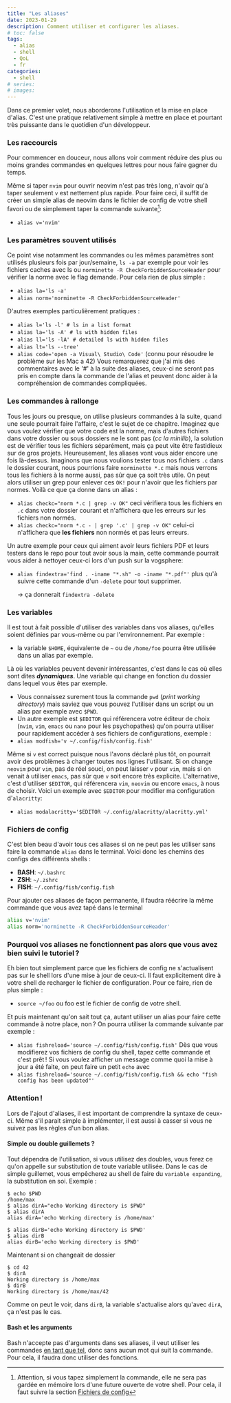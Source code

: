 ```yaml
---
title: "Les aliases"
date: 2023-01-29
description: Comment utiliser et configurer les aliases.
# toc: false
tags:
  - alias
  - shell
  - QoL
  - fr
categories:
  - shell
# series:
# images:
---
```



Dans ce premier volet, nous aborderons l'utilisation et la mise en place d'alias. C'est une pratique relativement simple à mettre en place et pourtant très puissante dans le quotidien d'un développeur.


### Les raccourcis

Pour commencer en douceur, nous allons voir comment réduire des plus ou moins grandes commandes en quelques lettres pour nous faire gagner du temps.

Même si taper `nvim` pour ouvrir neovim n'est pas très long, n'avoir qu'à taper seulement `v` est nettement plus rapide. Pour faire ceci, il suffit de créer un simple alias de neovim dans le fichier de config de votre shell favori ou de simplement taper la commande suivante[^1]:
- `alias v='nvim'`


### Les paramètres souvent utilisés

Ce point vise notamment les commandes ou les mêmes paramètres sont utilisés plusieurs fois par jour/semaine, `ls -a` par exemple pour voir les fichiers caches avec ls ou `norminette -R CheckForbiddenSourceHeader` pour vérifier la norme avec le flag demande.
Pour cela rien de plus simple :
- `alias la='ls -a'`
- `alias norm='norminette -R CheckForbiddenSourceHeader'`

D'autres exemples particulièrement pratiques :
- `alias l='ls -l' # ls in a list format`
- `alias la='ls -A' # ls with hidden files`
- `alias ll='ls -lA' # detailed ls with hidden files`
- `alias lt='ls --tree'`
- `alias code='open -a Visual\ Studio\ Code'` (connu pour résoudre le problème sur les Mac a 42)
Vous remarquerez que j'ai mis des commentaires avec le '#' à la suite des aliases, ceux-ci ne seront pas pris en compte dans la commande de l'alias et peuvent donc aider à la compréhension de commandes compliquées.


### Les commandes à rallonge

Tous les jours ou presque, on utilise plusieurs commandes à la suite, quand une seule pourrait faire l'affaire, c'est le sujet de ce chapitre. Imaginez que vous voulez vérifier que votre code est la norme, mais d'autres fichiers dans votre dossier ou sous dossiers ne le sont pas (*cc la minilib*), la solution est de vérifier tous les fichiers séparément, mais ça peut vite être fastidieux sur de gros projets. Heureusement, les aliases vont vous aider encore une fois là-dessus.
Imaginons que nous voulions tester tous nos fichiers `.c` dans le dossier courant, nous pourrions faire `norminette *.c` mais nous verrons tous les fichiers à la norme aussi, pas sûr que ça soit très utile. On peut alors utiliser un grep pour enlever ces `OK!` pour n'avoir que les fichiers par normes. Voilà ce que ça donne dans un alias :
- `alias checkc="norm *.c | grep -v OK"` ceci vérifiera tous les fichiers en `.c` dans votre dossier courant et n'affichera que les erreurs sur les fichiers non normés.
- `alias checkc="norm *.c - | grep '.c' | grep -v OK"` celui-ci n'affichera que **les fichiers** non normés et pas leurs erreurs.

Un autre exemple pour ceux qui aiment avoir leurs fichiers PDF et leurs testers dans le repo pour tout avoir sous la main, cette commande pourrait vous aider à nettoyer ceux-ci lors d'un push sur la vogsphere:
- `alias findextra='find . -iname "*.sh" -o -iname "*.pdf"'` plus qu'à suivre cette commande d'un `-delete` pour tout supprimer.

  → ça donnerait `findextra -delete`


### Les variables

Il est tout à fait possible d'utiliser des variables dans vos aliases, qu'elles soient définies par vous-même ou par l'environnement.
Par exemple :
- la variable `$HOME`, équivalente de `~` ou de `/home/foo` pourra être utilisée dans un alias par exemple.

Là où les variables peuvent devenir intéressantes, c'est dans le cas où elles sont dites ***dynamiques***. Une variable qui change en fonction du dossier dans lequel vous êtes par exemple.
- Vous connaissez surement tous la commande `pwd` (*print working directory*) mais saviez que vous pouvez l'utiliser dans un script ou un alias par exemple avec `$PWD`.
- Un autre exemple est `$EDITOR` qui référencera votre éditeur de choix (`nvim`, `vim`, `emacs` ou `nano` pour les psychopathes) qu'on pourra utiliser pour rapidement accéder à ses fichiers de configurations, exemple :
- `alias modfish='v ~/.config/fish/config.fish'`

Même si `v` est correct puisque nous l'avons déclaré plus tôt, on pourrait avoir des problèmes à changer toutes nos lignes l'utilisant. Si on change `neovim` pour `vim`, pas de réel souci, on peut laisser `v` pour `vim`, mais si on venait à utiliser `emacs`, pas sûr que `v` soit encore très explicite. L'alternative, c'est d'utiliser `$EDITOR`, qui référencera `vim`, `neovim` ou encore `emacs`, à nous de choisir. Voici un exemple avec `$EDITOR` pour modifier ma configuration d'`alacritty`:
- `alias modalacritty='$EDITOR ~/.config/alacritty/alacritty.yml'`


### Fichiers de config

C'est bien beau d'avoir tous ces aliases si on ne peut pas les utiliser sans faire la commande `alias` dans le terminal. Voici donc les chemins des configs des différents shells :
- **BASH**: `~/.bashrc`
- **ZSH**: `~/.zshrc`
- **FISH**: `~/.config/fish/config.fish`

Pour ajouter ces aliases de façon permanente, il faudra réécrire la même commande que vous avez tapé dans le terminal
```bash
alias v='nvim'
alias norm='norminette -R CheckForbiddenSourceHeader'
```

### Pourquoi vos aliases ne fonctionnent pas alors que vous avez bien suivi le tutoriel ?
Eh bien tout simplement parce que les fichiers de config ne s'actualisent pas sur le shell lors d'une mise à jour de ceux-ci. Il faut explicitement dire à votre shell de recharger le fichier de configuration. Pour ce faire, rien de plus simple :
- `source ~/foo` ou foo est le fichier de config de votre shell.

Et puis maintenant qu'on sait tout ça, autant utiliser un alias pour faire cette commande à notre place, non ? On pourra utiliser la commande suivante par exemple :
- `alias fishreload='source ~/.config/fish/config.fish'`
Dès que vous modifierez vos fichiers de config du shell, tapez cette commande et c'est prêt ! Si vous voulez afficher un message comme quoi la mise à jour a été faite, on peut faire un petit `echo` avec
- `alias fishreload='source ~/.config/fish/config.fish && echo "fish config has been updated"'`

### Attention !
Lors de l'ajout d'aliases, il est important de comprendre la syntaxe de ceux-ci. Même s'il parait simple à implémenter, il est aussi à casser si vous ne suivez pas les règles d'un bon alias.

#### Simple ou double guillemets ?

Tout dépendra de l'utilisation, si vous utilisez des doubles, vous ferez ce qu'on appelle sur substitution de toute variable utilisée. Dans le cas de simple guillemet, vous empêcherez au shell de faire du `variable expanding`, la substitution en soi. Exemple :
```shell
$ echo $PWD
/home/max
$ alias dirA="echo Working directory is $PWD"
$ alias dirA
alias dirA='echo Working directory is /home/max'

$ alias dirB='echo Working directory is $PWD'
$ alias dirB
alias dirB='echo Working directory is $PWD'
```
Maintenant si on changeait de dossier
```shell
$ cd 42
$ dirA
Working directory is /home/max
$ dirB
Working directory is /home/max/42
```
Comme on peut le voir, dans `dirB`, la variable s'actualise alors qu'avec `dirA`, ça n'est pas le cas.

#### Bash et les arguments

Bash n'accepte pas d'arguments dans ses aliases, il veut utiliser les commandes [en tant que tel](https://youtu.be/Tj_DHw6L9BQ), donc sans aucun mot qui suit la commande. Pour cela, il faudra donc utiliser des fonctions.

[^1]: Attention, si vous tapez simplement la commande, elle ne sera pas gardée en mémoire lors d'une future ouverte de votre shell. Pour cela, il faut suivre la section [Fichiers de config](#fichiers-de-config)

